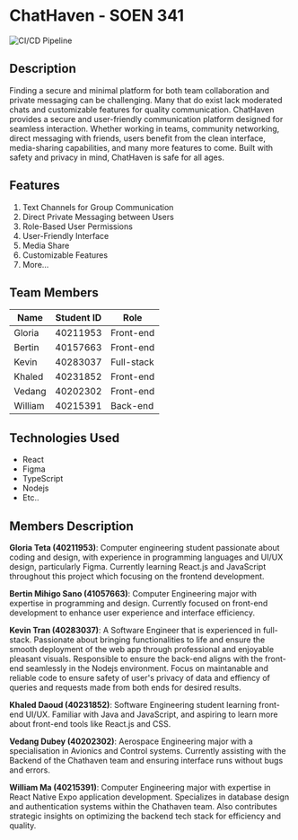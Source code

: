 # ChatHaven - SOEN 341
![CI/CD Pipeline](https://github.com/Project2048W25/Project2048-SOEN341_Project_W25/actions/workflows/ci_cd.yml/badge.svg)
## Description

Finding a secure and minimal platform for both team collaboration and private messaging can be challenging. Many that do exist lack moderated chats and  customizable features for quality communication. ChatHaven provides a secure and user-friendly communication platform designed for seamless interaction. Whether working in teams, community networking, direct messaging with friends, users benefit from the clean interface, media-sharing capabilities, and many more features to come. Built with safety and privacy in mind, ChatHaven is safe for all ages.

## Features

1. Text Channels for Group Communication
2. Direct Private Messaging between Users
3. Role-Based User Permissions
4. User-Friendly Interface
5. Media Share
6. Customizable Features
7. More...

## Team Members

| Name | Student ID| Role |
|----------|----------|----------|
| Gloria    |   40211953 | Front-end   |
| Bertin   | 40157663 | Front-end  |
| Kevin    | 40283037 | Full-stack |
| Khaled    |  40231852  | Front-end    |
| Vedang    |  40202302 | Front-end   |
| William    | 40215391 | Back-end   |

## Technologies Used
- React
- Figma
- TypeScript
- Nodejs
- Etc..

## Members Description
**Gloria Teta (40211953)**: Computer engineering student passionate about coding and design, with experience in programming languages and UI/UX design, particularly Figma. Currently learning React.js and JavaScript throughout this project which focusing on the frontend development. 

**Bertin Mihigo Sano (41057663)**: Computer Engineering major with expertise in programming and design. Currently focused on front-end development to enhance user experience and interface efficiency.

**Kevin Tran (40283037)**: A Software Engineer that is experienced in full-stack. Passionate about bringing functionalities to life and ensure the smooth deployment of the web app through professional and enjoyable pleasant visuals. Responsible to ensure the back-end aligns with the front-end seamlessly in the Nodejs environment. Focus on maintanable and reliable code to ensure safety of user's privacy of data and effiency of queries and requests made from both ends for desired results.

**Khaled Daoud (40231852)**: Software Engineering student learning front-end UI/UX. Familiar with Java and JavaScript, and aspiring to learn more about front-end tools like React.js and CSS.

**Vedang Dubey (40202302)**: Aerospace Engineering major with a specialisation in Avionics and Control systems. Currently assisting with the Backend of the Chathaven team and ensuring interface runs without bugs and errors.

**William Ma (40215391)**: Computer Engineering major with expertise in React Native Expo application development. Specializes in database design and authentication systems within the Chathaven team. Also contributes strategic insights on optimizing the backend tech stack for efficiency and quality.

